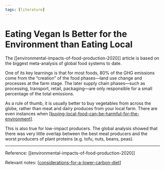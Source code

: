 ```yaml
---
tags: [literature]
---
```


# Eating Vegan Is Better for the Environment than Eating Local

The [[environmental-impacts-of-food-production-2020]] article is based on the biggest meta-analysis of global food systems to date. 

One of its key learnings is that for most foods, 80% of the GHG emissions come from the “creation” of the food phases—land use change and processes at the farm stage. The later supply chain phases—such as processing, transport, retail, packaging—are only responsible for a small percentage of the total emissions.

As a rule of thumb, it is usually better to buy vegetables from across the globe, rather than meat and dairy produces from your local farm. There are even instances when [[buying-local-food-can-be-harmful-for-the-environment]].

This is also true for low-impact producers. The global analysis showed that there was very little overlap between the best meat producers and the worst producers of plant proteins (e.g. tofu, nuts, beans, peas).

---
Reference: [[environmental-impacts-of-food-production-2020]]

Relevant notes: [[considerations-for-a-lower-carbon-diet]]

[//begin]: # "Autogenerated link references for markdown compatibility"
[buying-local-food-can-be-harmful-for-the-environment]: buying-local-food-can-be-harmful-for-the-environment "Buying Local Food Can Be Harmful for the Environment"
[considerations-for-a-lower-carbon-diet]: considerations-for-a-lower-carbon-diet "Considerations for a Lower Carbon Diet"
[//end]: # "Autogenerated link references"